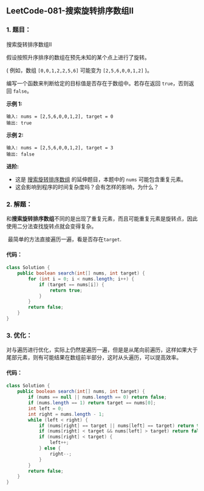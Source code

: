 ## LeetCode-081-搜索旋转排序数组II

### 1. 题目：

搜索旋转排序数组II

假设按照升序排序的数组在预先未知的某个点上进行了旋转。

( 例如，数组 `[0,0,1,2,2,5,6]` 可能变为 `[2,5,6,0,0,1,2]` )。

编写一个函数来判断给定的目标值是否存在于数组中。若存在返回 `true`，否则返回 `false`。

**示例 1:**

```
输入: nums = [2,5,6,0,0,1,2], target = 0
输出: true
```

**示例 2:**

```
输入: nums = [2,5,6,0,0,1,2], target = 3
输出: false
```

**进阶:**

- 这是 [搜索旋转排序数组](https://duanjiateng.github.io/2019/03/28/LeetCode-033/#more) 的延伸题目，本题中的 `nums`  可能包含重复元素。
- 这会影响到程序的时间复杂度吗？会有怎样的影响，为什么？

### 2. 解题：

​	和**搜索旋转排序数组**不同的是出现了重复元素，而且可能重复元素是旋转点，因此使用二分法查找旋转点就会变得复杂。

​	最简单的方法直接遍历一遍，看是否存在`target`.

#### 	代码：

```java
class Solution {
    public boolean search(int[] nums, int target) {
        for (int i = 0; i < nums.length; i++) {
            if (target == nums[i]) {
                return true;
            }
        }   
        return false;
    }
}
```

### 3. 优化：

​	对与遍历进行优化，实际上仍然是遍历一遍，但是是从尾向前遍历，这样如果大于尾部元素，则有可能结果在数组前半部分，这时从头遍历，可以提高效率。

#### 	代码：

```java
class Solution {
    public boolean search(int[] nums, int target) {
        if (nums == null || nums.length == 0) return false;
        if (nums.length == 1) return target == nums[0];
        int left = 0;
        int right = nums.length - 1;
        while (left < right) {
            if (nums[right] == target || nums[left] == target) return true;
            if (nums[right] < target && nums[left] > target) return false;
            if (nums[right] < target) {
                left++;
            } else {
                right--;
            }
        }
        return false;
    }
}
```

